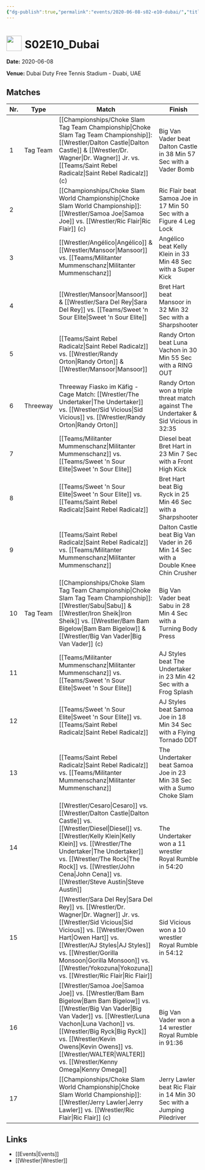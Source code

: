 ```yaml
---
{"dg-publish":true,"permalink":"events/2020-06-08-s02-e10-dubai/","title":"S02E10_Dubai","noteIcon":"","created":"2025-09-01T21:42:45.434+02:00"}
---
```



# <img src="z_Images/ChokeSlam.png" width="40" style="vertical-align:bottom; margin-right:8px;">**S02E10_Dubai**

**Date:** 2020-06-08

**Venue:** Dubai Duty Free Tennis Stadium - Duabi, UAE

## Matches

| Nr. | Type | Match | Finish | Time | Rating | Score |
|-----|------|-------|--------|------|--------|-------|
| 1 | Tag Team | [[Championships/Choke Slam Tag Team Championship\|Choke Slam Tag Team Championship]]: [[Wrestler/Dalton Castle\|Dalton Castle]] & [[Wrestler/Dr. Wagner\|Dr. Wagner]] Jr. vs. [[Teams/Saint Rebel Radicalz\|Saint Rebel Radicalz]] (c) | Big Van Vader beat Dalton Castle in 38 Min 57 Sec with a Vader Bomb | 38:57 | ★★★★★ | 100 |
| 2 |  | [[Championships/Choke Slam World Championship\|Choke Slam World Championship]]: [[Wrestler/Samoa Joe\|Samoa Joe]] vs. [[Wrestler/Ric Flair\|Ric Flair]] (c) | Ric Flair beat Samoa Joe in 17 Min 50 Sec with a Figure 4 Leg Lock | 17:50 | ★★★★1/2 | 95 |
| 3 |  | [[Wrestler/Angélico\|Angélico]] & [[Wrestler/Mansoor\|Mansoor]] vs. [[Teams/Militanter Mummenschanz\|Militanter Mummenschanz]] | Angélico beat Kelly Klein in 33 Min 48 Sec with a Super Kick | 33:48 | ★★★★★ | 100 |
| 4 |  | [[Wrestler/Mansoor\|Mansoor]] & [[Wrestler/Sara Del Rey\|Sara Del Rey]] vs. [[Teams/Sweet 'n Sour Elite\|Sweet 'n Sour Elite]] | Bret Hart beat Mansoor in 32 Min 32 Sec with a Sharpshooter | 32:32 | ★★★★3/4 | 98 |
| 5 |  | [[Teams/Saint Rebel Radicalz\|Saint Rebel Radicalz]] vs. [[Wrestler/Randy Orton\|Randy Orton]] & [[Wrestler/Mansoor\|Mansoor]] | Randy Orton beat Luna Vachon in 30 Min 55 Sec with a RING OUT | 30:55 | ★★★★1/2 | 93 |
| 6 | Threeway | Threeway Fiasko im Käfig - Cage Match: [[Wrestler/The Undertaker\|The Undertaker]] vs. [[Wrestler/Sid Vicious\|Sid Vicious]] vs. [[Wrestler/Randy Orton\|Randy Orton]] | Randy Orton won a triple threat match against The Undertaker  & Sid Vicious in  32:35 | 32:35 | ★★★★★ | 100 |
| 7 |  | [[Teams/Militanter Mummenschanz\|Militanter Mummenschanz]] vs. [[Teams/Sweet 'n Sour Elite\|Sweet 'n Sour Elite]] | Diesel beat Bret Hart in 23 Min 7 Sec with a Front High Kick | 23:07 | ★★★★1/2 | 94 |
| 8 |  | [[Teams/Sweet 'n Sour Elite\|Sweet 'n Sour Elite]] vs. [[Teams/Saint Rebel Radicalz\|Saint Rebel Radicalz]] | Bret Hart beat Big Ryck in 25 Min 46 Sec with a Sharpshooter | 25:46 | ★★★★ | 84 |
| 9 |  | [[Teams/Saint Rebel Radicalz\|Saint Rebel Radicalz]] vs. [[Teams/Militanter Mummenschanz\|Militanter Mummenschanz]] | Dalton Castle beat Big Van Vader in 26 Min 14 Sec with a Double Knee Chin Crusher | 26:14 | ★★★1/2 | 79 |
| 10 | Tag Team | [[Championships/Choke Slam Tag Team Championship\|Choke Slam Tag Team Championship]]: [[Wrestler/Sabu\|Sabu]]  & [[Wrestler/Iron Sheik\|Iron Sheik]] vs. [[Wrestler/Bam Bam Bigelow\|Bam Bam Bigelow]] & [[Wrestler/Big Van Vader\|Big Van Vader]] (c) | Big Van Vader beat Sabu  in 28 Min 4 Sec with a Turning Body Press | 28:04 | ★★★★★ | 100 |
| 11 |  | [[Teams/Militanter Mummenschanz\|Militanter Mummenschanz]] vs. [[Teams/Sweet 'n Sour Elite\|Sweet 'n Sour Elite]] | AJ Styles beat The Undertaker in 23 Min 42 Sec with a Frog Splash | 23:42 | ★★★★3/4 | 98 |
| 12 |  | [[Teams/Sweet 'n Sour Elite\|Sweet 'n Sour Elite]] vs. [[Teams/Saint Rebel Radicalz\|Saint Rebel Radicalz]] | AJ Styles beat Samoa Joe in 18 Min 34 Sec with a Flying Tornado DDT | 18:34 | ★★★3/4 | 80 |
| 13 |  | [[Teams/Saint Rebel Radicalz\|Saint Rebel Radicalz]] vs. [[Teams/Militanter Mummenschanz\|Militanter Mummenschanz]] | The Undertaker beat Samoa Joe in 23 Min 38 Sec with a Sumo Choke Slam | 23:38 | ★★★★1/2 | 93 |
| 14 |  | [[Wrestler/Cesaro\|Cesaro]]  vs. [[Wrestler/Dalton Castle\|Dalton Castle]] vs. [[Wrestler/Diesel\|Diesel]] vs. [[Wrestler/Kelly Klein\|Kelly Klein]] vs. [[Wrestler/The Undertaker\|The Undertaker]]  vs. [[Wrestler/The Rock\|The Rock]] vs. [[Wrestler/John Cena\|John Cena]] vs. [[Wrestler/Steve Austin\|Steve Austin]] | The Undertaker won a 11 wrestler Royal Rumble in  54:20 | 54:20 | ★★★★3/4 | 99 |
| 15 |  | [[Wrestler/Sara Del Rey\|Sara Del Rey]] vs. [[Wrestler/Dr. Wagner\|Dr. Wagner]] Jr. vs. [[Wrestler/Sid Vicious\|Sid Vicious]] vs. [[Wrestler/Owen Hart\|Owen Hart]] vs. [[Wrestler/AJ Styles\|AJ Styles]] vs. [[Wrestler/Gorilla Monsoon\|Gorilla Monsoon]] vs. [[Wrestler/Yokozuna\|Yokozuna]] vs. [[Wrestler/Ric Flair\|Ric Flair]] | Sid Vicious won a 10 wrestler Royal Rumble in  54:12 | 54:12 | ★★★★1/2 | 95 |
| 16 |  | [[Wrestler/Samoa Joe\|Samoa Joe]] vs. [[Wrestler/Bam Bam Bigelow\|Bam Bam Bigelow]] vs. [[Wrestler/Big Van Vader\|Big Van Vader]] vs. [[Wrestler/Luna Vachon\|Luna Vachon]] vs. [[Wrestler/Big Ryck\|Big Ryck]] vs. [[Wrestler/Kevin Owens\|Kevin Owens]] vs. [[Wrestler/WALTER\|WALTER]] vs. [[Wrestler/Kenny Omega\|Kenny Omega]] | Big Van Vader won a 14 wrestler Royal Rumble in  91:36 | 91:36 | ★★★★1/2 | 92 |
| 17 |  | [[Championships/Choke Slam World Championship\|Choke Slam World Championship]]: [[Wrestler/Jerry Lawler\|Jerry Lawler]] vs. [[Wrestler/Ric Flair\|Ric Flair]] (c) | Jerry Lawler beat Ric Flair in 14 Min 30 Sec with a Jumping Piledriver | 14:30 | ★★★1/2 | 79 |

## Links
- [[Events\|Events]]
- [[Wrestler\|Wrestler]]
